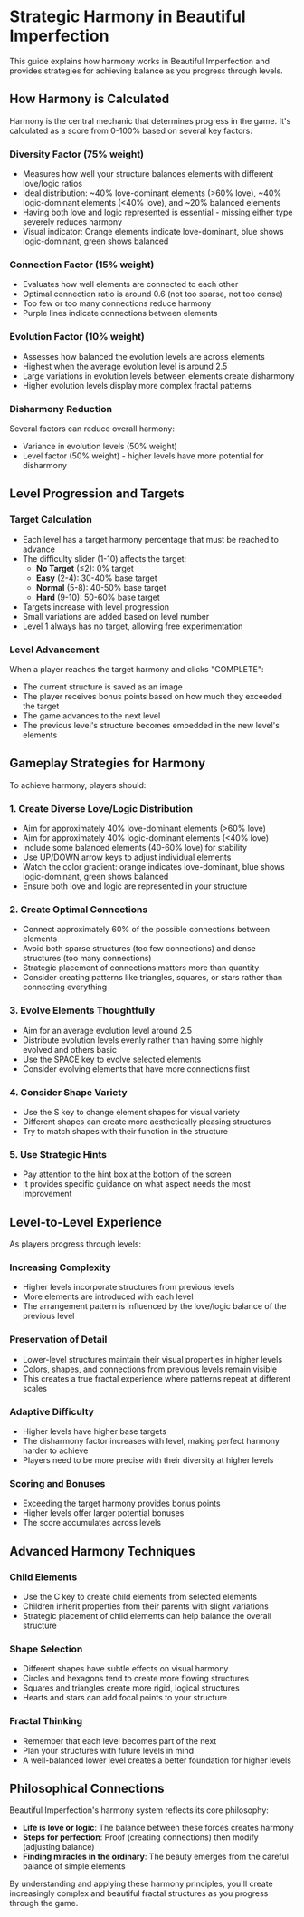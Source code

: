 # Strategic Harmony in Beautiful Imperfection

This guide explains how harmony works in Beautiful Imperfection and provides strategies for achieving balance as you progress through levels.

## How Harmony is Calculated

Harmony is the central mechanic that determines progress in the game. It's calculated as a score from 0-100% based on several key factors:

### Diversity Factor (75% weight)
- Measures how well your structure balances elements with different love/logic ratios
- Ideal distribution: ~40% love-dominant elements (>60% love), ~40% logic-dominant elements (<40% love), and ~20% balanced elements
- Having both love and logic represented is essential - missing either type severely reduces harmony
- Visual indicator: Orange elements indicate love-dominant, blue shows logic-dominant, green shows balanced

### Connection Factor (15% weight)
- Evaluates how well elements are connected to each other
- Optimal connection ratio is around 0.6 (not too sparse, not too dense)
- Too few or too many connections reduce harmony
- Purple lines indicate connections between elements

### Evolution Factor (10% weight)
- Assesses how balanced the evolution levels are across elements
- Highest when the average evolution level is around 2.5
- Large variations in evolution levels between elements create disharmony
- Higher evolution levels display more complex fractal patterns

### Disharmony Reduction
Several factors can reduce overall harmony:
- Variance in evolution levels (50% weight)
- Level factor (50% weight) - higher levels have more potential for disharmony

## Level Progression and Targets

### Target Calculation
- Each level has a target harmony percentage that must be reached to advance
- The difficulty slider (1-10) affects the target:
  - **No Target** (≤2): 0% target
  - **Easy** (2-4): 30-40% base target
  - **Normal** (5-8): 40-50% base target
  - **Hard** (9-10): 50-60% base target
- Targets increase with level progression
- Small variations are added based on level number
- Level 1 always has no target, allowing free experimentation

### Level Advancement
When a player reaches the target harmony and clicks "COMPLETE":
- The current structure is saved as an image
- The player receives bonus points based on how much they exceeded the target
- The game advances to the next level
- The previous level's structure becomes embedded in the new level's elements

## Gameplay Strategies for Harmony

To achieve harmony, players should:

### 1. Create Diverse Love/Logic Distribution
- Aim for approximately 40% love-dominant elements (>60% love)
- Aim for approximately 40% logic-dominant elements (<40% love)
- Include some balanced elements (40-60% love) for stability
- Use UP/DOWN arrow keys to adjust individual elements
- Watch the color gradient: orange indicates love-dominant, blue shows logic-dominant, green shows balanced
- Ensure both love and logic are represented in your structure

### 2. Create Optimal Connections
- Connect approximately 60% of the possible connections between elements
- Avoid both sparse structures (too few connections) and dense structures (too many connections)
- Strategic placement of connections matters more than quantity
- Consider creating patterns like triangles, squares, or stars rather than connecting everything

### 3. Evolve Elements Thoughtfully
- Aim for an average evolution level around 2.5
- Distribute evolution levels evenly rather than having some highly evolved and others basic
- Use the SPACE key to evolve selected elements
- Consider evolving elements that have more connections first

### 4. Consider Shape Variety
- Use the S key to change element shapes for visual variety
- Different shapes can create more aesthetically pleasing structures
- Try to match shapes with their function in the structure

### 5. Use Strategic Hints
- Pay attention to the hint box at the bottom of the screen
- It provides specific guidance on what aspect needs the most improvement

## Level-to-Level Experience

As players progress through levels:

### Increasing Complexity
- Higher levels incorporate structures from previous levels
- More elements are introduced with each level
- The arrangement pattern is influenced by the love/logic balance of the previous level

### Preservation of Detail
- Lower-level structures maintain their visual properties in higher levels
- Colors, shapes, and connections from previous levels remain visible
- This creates a true fractal experience where patterns repeat at different scales

### Adaptive Difficulty
- Higher levels have higher base targets
- The disharmony factor increases with level, making perfect harmony harder to achieve
- Players need to be more precise with their diversity at higher levels

### Scoring and Bonuses
- Exceeding the target harmony provides bonus points
- Higher levels offer larger potential bonuses
- The score accumulates across levels

## Advanced Harmony Techniques

### Child Elements
- Use the C key to create child elements from selected elements
- Children inherit properties from their parents with slight variations
- Strategic placement of child elements can help balance the overall structure

### Shape Selection
- Different shapes have subtle effects on visual harmony
- Circles and hexagons tend to create more flowing structures
- Squares and triangles create more rigid, logical structures
- Hearts and stars can add focal points to your structure

### Fractal Thinking
- Remember that each level becomes part of the next
- Plan your structures with future levels in mind
- A well-balanced lower level creates a better foundation for higher levels

## Philosophical Connections

Beautiful Imperfection's harmony system reflects its core philosophy:

- **Life is love or logic**: The balance between these forces creates harmony
- **Steps for perfection**: Proof (creating connections) then modify (adjusting balance)
- **Finding miracles in the ordinary**: The beauty emerges from the careful balance of simple elements

By understanding and applying these harmony principles, you'll create increasingly complex and beautiful fractal structures as you progress through the game.
